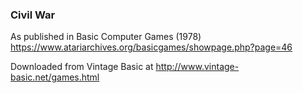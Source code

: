 ### Civil War

As published in Basic Computer Games (1978)
https://www.atariarchives.org/basicgames/showpage.php?page=46

Downloaded from Vintage Basic at
http://www.vintage-basic.net/games.html
